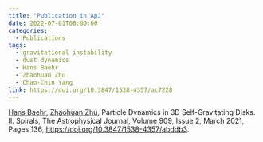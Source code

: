 ```yaml
---
title: "Publication in ApJ"
date: 2022-07-01T08:00:00
categories:
  - Publications
tags:
  - gravitational instability
  - dust dynamics
  - Hans Baehr
  - Zhaohuan Zhu
  - Chao-Chin Yang
link: https://doi.org/10.3847/1538-4357/ac7228
---
```


[Hans Baehr](/team/hans-baehr), [Zhaohuan Zhu](/team/zhaohuan-zhu), Particle Dynamics in 3D Self-Gravitating Disks. II. Spirals, The Astrophysical Journal, Volume 909, Issue 2, March 2021, Pages 136, https://doi.org/10.3847/1538-4357/abddb3.